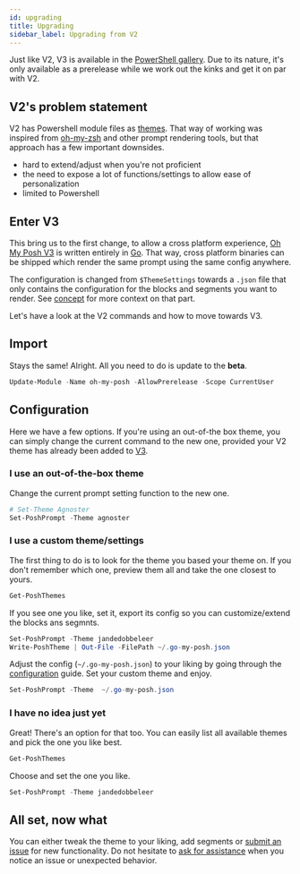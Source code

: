 ```yaml
---
id: upgrading
title: Upgrading
sidebar_label: Upgrading from V2
---
```


Just like V2, V3 is available in the [PowerShell gallery][psgallery]. Due to its nature, it's only
available as a prerelease while we work out the kinks and get it on par with V2.

## V2's problem statement

V2 has Powershell module files as [themes][themesv2]. That way of working was inspired from [oh-my-zsh][omz] and other
prompt rendering tools, but that approach has a few important downsides.

- hard to extend/adjust when you're not proficient
- the need to expose a lot of functions/settings to allow ease of personalization
- limited to Powershell

## Enter V3

This bring us to the first change, to allow a cross platform experience, [Oh My Posh V3][v3] is written entirely in [Go][golang].
That way, cross platform binaries can be shipped which render the same prompt using the same config anywhere.

The configuration is changed from `$ThemeSettings` towards a `.json` file that only contains the configuration for the
blocks and segments you want to render. See [concept][introduction] for more context on that part.

Let's have a look at the V2 commands and how to move towards V3.

## Import

Stays the same! Alright. All you need to do is update to the **beta**.

```powershell
Update-Module -Name oh-my-posh -AllowPrerelease -Scope CurrentUser
```

## Configuration

Here we have a few options. If you're using an out-of-the box theme, you can simply change the current command to the
new one, provided your V2 theme has already been added to [V3][themesv3].

### I use an out-of-the-box theme

Change the current prompt setting function to the new one.

```powershell
# Set-Theme Agnoster
Set-PoshPrompt -Theme agnoster
```

### I use a custom theme/settings

The first thing to do is to look for the theme you based your theme on.
If you don't remember which one, preview them all and take the one closest to yours.

```powershell
Get-PoshThemes
```

If you see one you like, set it, export its config so you can customize/extend the blocks ans segmnts.

```powershell
Set-PoshPrompt -Theme jandedobbeleer
Write-PoshTheme | Out-File -FilePath ~/.go-my-posh.json
```

Adjust the config (`~/.go-my-posh.json`) to your liking by going through the [configuration][configuration] guide.
Set your custom theme and enjoy.

```powershell
Set-PoshPrompt -Theme  ~/.go-my-posh.json
```

### I have no idea just yet

Great! There's an option for that too. You can easily list all available themes and pick the one you like best.

```powershell
Get-PoshThemes
```

Choose and set the one you like.

```powershell
Set-PoshPrompt -Theme jandedobbeleer
```

## All set, now what

You can either tweak the theme to your liking, add segments or [submit an issue][issues] for new functionality.
Do not hesitate to [ask for assistance][issues] when you notice an issue or unexpected behavior.

[psgallery]: https://www.powershellgallery.com/packages/oh-my-posh
[themesv2]: https://github.com/JanDeDobbeleer/oh-my-posh/tree/master/Themes
[omz]: https://github.com/ohmyzsh/ohmyzsh
[golang]: https://golang.org/
[introduction]: /docs/#concept
[v3]: https://github.com/JanDeDobbeleer/oh-my-posh3/
[themesv3]: https://github.com/JanDeDobbeleer/oh-my-posh3/tree/main/themes
[configuration]: /docs/configure
[issues]: https://github.com/JanDeDobbeleer/oh-my-posh3/issues/new
